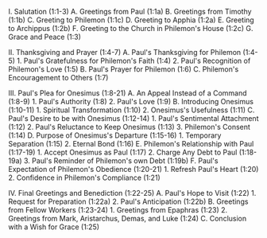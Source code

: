I. Salutation (1:1-3)
   A. Greetings from Paul (1:1a)
   B. Greetings from Timothy (1:1b)
   C. Greeting to Philemon (1:1c)
   D. Greeting to Apphia (1:2a)
   E. Greeting to Archippus (1:2b)
   F. Greeting to the Church in Philemon's House (1:2c)
   G. Grace and Peace (1:3)

II. Thanksgiving and Prayer (1:4-7)
   A. Paul's Thanksgiving for Philemon (1:4-5)
       1. Paul's Gratefulness for Philemon's Faith (1:4)
       2. Paul's Recognition of Philemon's Love (1:5)
    B. Paul's Prayer for Philemon (1:6)
   C. Philemon's Encouragement to Others (1:7)

III. Paul's Plea for Onesimus (1:8-21)
   A. An Appeal Instead of a Command (1:8-9)
        1. Paul's Authority (1:8)
        2. Paul's Love (1:9)
   B. Introducing Onesimus (1:10-11)
        1. Spiritual Transformation (1:10)
        2. Onesimus's Usefulness (1:11)
   C. Paul's Desire to be with Onesimus (1:12-14)
        1. Paul's Sentimental Attachment (1:12)
        2. Paul's Reluctance to Keep Onesimus (1:13)
        3. Philemon's Consent (1:14)
   D. Purpose of Onesimus's Departure (1:15-16)
        1. Temporary Separation (1:15)
        2. Eternal Bond (1:16)
   E. Philemon's Relationship with Paul (1:17-19)
        1. Accept Onesimus as Paul (1:17)
        2. Charge Any Debt to Paul (1:18-19a)
        3. Paul's Reminder of Philemon's own Debt (1:19b)
   F. Paul's Expectation of Philemon's Obedience (1:20-21)
        1. Refresh Paul's Heart (1:20)
        2. Confidence in Philemon's Compliance (1:21)

IV. Final Greetings and Benediction (1:22-25)
   A. Paul's Hope to Visit (1:22)
       1. Request for Preparation (1:22a)
       2. Paul's Anticipation (1:22b)
   B. Greetings from Fellow Workers (1:23-24)
       1. Greetings from Epaphras (1:23)
       2. Greetings from Mark, Aristarchus, Demas, and Luke (1:24)
    C. Conclusion with a Wish for Grace (1:25)